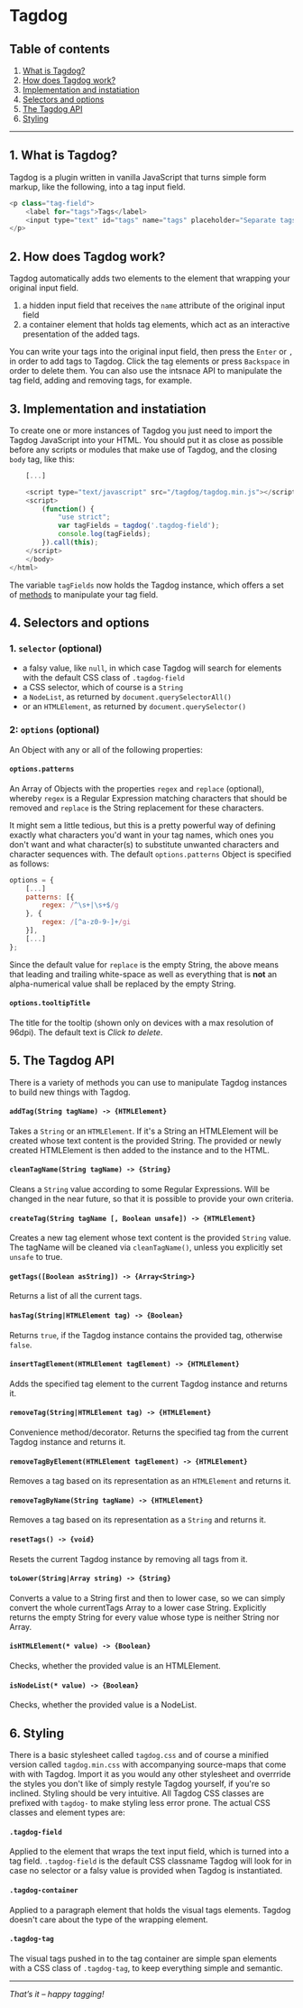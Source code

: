 # Tagdog

## Table of contents
1. [What is Tagdog?](#user-content-1-what-is-tagdog)
2. [How does Tagdog work?](#user-content-2-how-does-tagdog-work)
3. [Implementation and instatiation](#user-content-3-implementation-and-instatiation)
4. [Selectors and options](#user-content-4-selectors-and-options)
5. [The Tagdog API](#user-content-5-the-tagdog-api)
6. [Styling](#user-content-6-styling)

---

## 1. What is Tagdog?
Tagdog is a plugin written in vanilla JavaScript that turns simple form markup, like the following, into a tag input field.

```javascript
<p class="tag-field">
	<label for="tags">Tags</label>
	<input type="text" id="tags" name="tags" placeholder="Separate tags with commas" />
</p>
```


## 2. How does Tagdog work?		
Tagdog automatically adds two elements to the element that wrapping your original input field.

1. a hidden input field that receives the `name` attribute of the original input field
2. a container element that holds tag elements, which act as an interactive presentation of the added tags.

You can write your tags into the original input field, then press the `Enter` or `,` in order to add tags to Tagdog. Click the tag elements or press `Backspace` in order to delete them. You can also use the intsnace API to manipulate the tag field, adding and removing tags, for example.


## 3. Implementation and instatiation
To create one or more instances of Tagdog you just need to import the Tagdog JavaScript into your HTML. You should put it as close as possible before any scripts or modules that make use of Tagdog, and the closing `body` tag, like this:

```javascript
	[...]

	<script type="text/javascript" src="/tagdog/tagdog.min.js"></script>
	<script>
		(function() {
			"use strict";
			var tagFields = tagdog('.tagdog-field');
			console.log(tagFields);
		}).call(this);
	</script>
	</body>
</html>
```

The variable `tagFields` now holds the Tagdog instance, which offers a set of [methods](#) to manipulate your tag field.


## 4. Selectors and options

### 1. `selector` (optional)

- a falsy value, like `null`, in which case Tagdog will search for elements with the default CSS class of `.tagdog-field`
- a CSS selector, which of course is a `String`
- a `NodeList`, as returned by `document.querySelectorAll()`
- or an `HTMLElement`, as returned by `document.querySelector()`

### 2: `options` (optional)
An Object with any or all of the following properties:

#### `options.patterns`
An Array of Objects with the properties `regex` and `replace` (optional), whereby `regex` is a Regular Expression matching characters that should be removed and `replace` is the String replacement for these characters. 

It might sem a little tedious, but this is a pretty powerful way of defining exactly what characters you'd want in your tag names, which ones you don't want and what character(s) to substitute unwanted characters and character sequences with. The default `options.patterns` Object is specified as follows:

```javascript
options = {
	[...]
	patterns: [{
		regex: /^\s+|\s+$/g
	}, {
		regex: /[^a-z0-9-]+/gi
	}],
	[...]
};
```
Since the default value for `replace` is the empty String, the above means that leading and trailing white-space as well as everything that is **not** an alpha-numerical value shall be replaced by the empty String.

#### `options.tooltipTitle`
The title for the tooltip (shown only on devices with a max resolution of 96dpi). The default text is *Click to delete*.


## 5. The Tagdog API
There is a variety of methods you can use to manipulate Tagdog instances to build new things with Tagdog.

#### `addTag(String tagName) -> {HTMLElement}`
Takes a `String` or an `HTMLElement`.  If it's a String an HTMLElement will be created whose text content is the provided String. The provided or newly created HTMLElement is then added to the instance and to the HTML.

#### `cleanTagName(String tagName) -> {String}`
Cleans a `String` value according to some Regular Expressions. Will be changed in the near future, so that it is possible to provide your own criteria.

#### `createTag(String tagName [, Boolean unsafe]) -> {HTMLElement}`
Creates a new tag element whose text content is the provided `String` value. The tagName will be cleaned via `cleanTagName()`, unless you explicitly set `unsafe` to true.

#### `getTags([Boolean asString]) -> {Array<String>}`
Returns a list of all the current tags.

#### `hasTag(String|HTMLElement tag) -> {Boolean}`
Returns `true`, if the Tagdog instance contains the provided tag, otherwise `false`. 

#### `insertTagElement(HTMLElement tagElement) -> {HTMLElement}`
Adds the specified tag element to the current Tagdog instance and returns it.

#### `removeTag(String|HTMLElement tag) -> {HTMLElement}`
Convenience method/decorator. Returns the specified tag from the current Tagdog instance and returns it.

#### `removeTagByElement(HTMLElement tagElement) -> {HTMLElement}`
Removes a tag based on its representation as an `HTMLElement` and returns it.

#### `removeTagByName(String tagName) -> {HTMLElement}`
Removes a tag based on its representation as a `String` and returns it.

#### `resetTags() -> {void}`
Resets the current Tagdog instance by removing all tags from it.

#### `toLower(String|Array string) -> {String}`
Converts a value to a String first and then to lower case, so we can simply convert the whole currentTags Array to a lower case String. Explicitly returns the empty String for every value whose type is neither String nor Array.

#### `isHTMLElement(* value) -> {Boolean}`
Checks, whether the provided value is an HTMLElement.

#### `isNodeList(* value) -> {Boolean}`
Checks, whether the provided value is a NodeList.


## 6. Styling

There is a basic stylesheet called `tagdog.css` and of course a minified version called `tagdog.min.css` with accompanying source-maps that come with with Tagdog. Import it as you would any other stylesheet and overrride the styles you don't like of simply restyle Tagdog yourself, if you're so inclined. Styling should be very intuitive. All Tagdog CSS classes are prefixed with `tagdog-` to make styling less error prone. The actual CSS classes and element types are:

#### `.tagdog-field`
Applied to the element that wraps the text input field, which is turned into a tag field. `.tagdog-field` is the default CSS classname Tagdog will look for in case no selector or a falsy value is provided when Tagdog is instantiated.

#### `.tagdog-container`
Applied to a paragraph element that holds the visual tags elements. Tagdog doesn't care about the type of the wrapping element.

#### `.tagdog-tag`
The visual tags pushed in to the tag container are simple span elements with a CSS class of `.tagdog-tag`, to keep everything simple and semantic.


---

*That’s it – happy tagging!*